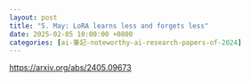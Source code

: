 ```yaml
---
layout: post
title: "5. May: LoRA learns less and forgets less"
date: 2025-02-05 10:00:00 +0800
categories: [ai-筆記-noteworthy-ai-research-papers-of-2024]
---
```


https://arxiv.org/abs/2405.09673



